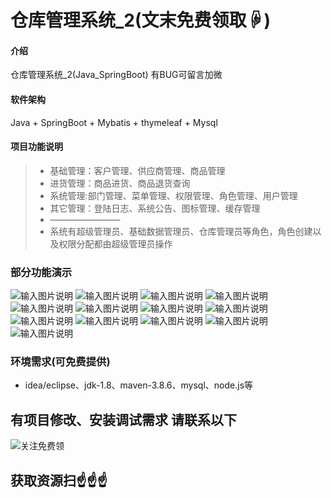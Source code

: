 # 仓库管理系统_2(文末免费领取☟)
> 
#### 介绍
仓库管理系统_2(Java_SpringBoot)
有BUG可留言加微

#### 软件架构
Java + SpringBoot + Mybatis + thymeleaf + Mysql


#### 项目功能说明


> + 基础管理：客户管理、供应商管理、商品管理
> + 进货管理：商品进货、商品退货查询
> + 系统管理:部门管理、菜单管理、权限管理、角色管理、用户管理
> + 其它管理：登陆日志、系统公告、图标管理、缓存管理
> + ————————
> + 系统有超级管理员、基础数据管理员、仓库管理员等角色，角色创建以及权限分配都由超级管理员操作


### 部分功能演示
![输入图片说明](photo/1-1.png)
![输入图片说明](photo/1-2.png)
![输入图片说明](photo/1-3.png)
![输入图片说明](photo/1-4.png)
![输入图片说明](photo/1-5.png)
![输入图片说明](photo/1-6.png)
![输入图片说明](photo/1-7.png)
![输入图片说明](photo/1-8.png)
![输入图片说明](photo/1-9.png)
![输入图片说明](photo/1-10.png)
![输入图片说明](photo/1-11.png)
![输入图片说明](photo/1-12.png)
![输入图片说明](photo/1-13.png)


### 环境需求(可免费提供)
- idea/eclipse、jdk-1.8、maven-3.8.6、mysql、node.js等


## 有项目修改、安装调试需求 请联系以下
![关注免费领](联系.png)

## 获取资源扫☝☝☝


